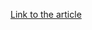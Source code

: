 [Link to the article](https://censys.com/july-2-polyfill-io-supply-chain-attack-digging-into-the-web-of-compromised-domains/)
